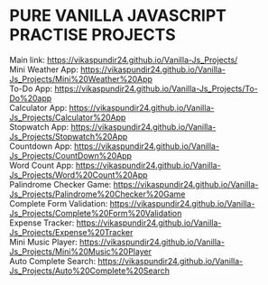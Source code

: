 <h1>PURE VANILLA JAVASCRIPT PRACTISE PROJECTS</h1>

Main link: https://vikaspundir24.github.io/Vanilla-Js_Projects/<br/>
Mini Weather App: https://vikaspundir24.github.io/Vanilla-Js_Projects/Mini%20Weather%20App<br/>
To-Do App: https://vikaspundir24.github.io/Vanilla-Js_Projects/To-Do%20app<br/>
Calculator App: https://vikaspundir24.github.io/Vanilla-Js_Projects/Calculator%20App<br/>
Stopwatch App: https://vikaspundir24.github.io/Vanilla-Js_Projects/Stopwatch%20App<br/>
Countdown App: https://vikaspundir24.github.io/Vanilla-Js_Projects/CountDown%20App<br/>
Word Count App: https://vikaspundir24.github.io/Vanilla-Js_Projects/Word%20Count%20App<br/>
Palindrome Checker Game: https://vikaspundir24.github.io/Vanilla-Js_Projects/Palindrome%20Checker%20Game<br/>
Complete Form Validation: https://vikaspundir24.github.io/Vanilla-Js_Projects/Complete%20Form%20Validation<br/>
Expense Tracker: https://vikaspundir24.github.io/Vanilla-Js_Projects/Expense%20Tracker<br/>
Mini Music Player: https://vikaspundir24.github.io/Vanilla-Js_Projects/Mini%20Music%20Player<br/>
Auto Complete Search: https://vikaspundir24.github.io/Vanilla-Js_Projects/Auto%20Complete%20Search<br/>
